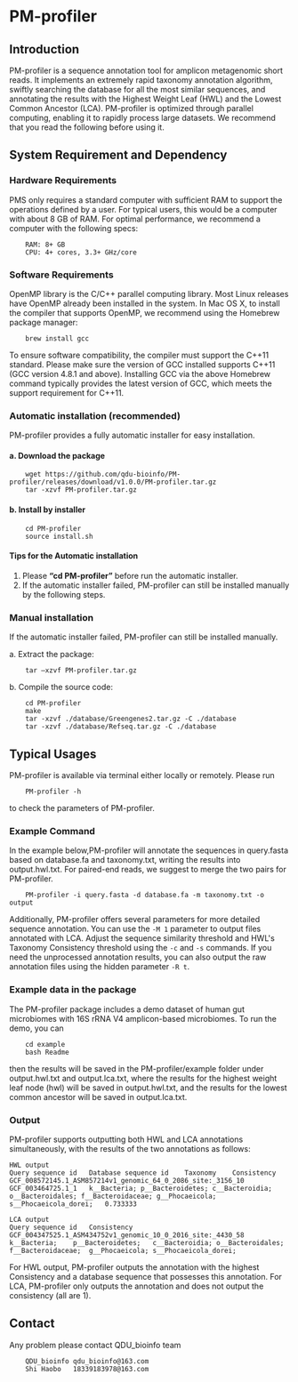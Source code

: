 # PM-profiler

## Introduction
PM-profiler is a sequence annotation tool for amplicon metagenomic short reads. It implements an extremely rapid taxonomy annotation algorithm, swiftly searching the database for all the most similar sequences, and annotating the results with the Highest Weight Leaf (HWL) and the Lowest Common Ancestor (LCA). PM-profiler is optimized through parallel computing, enabling it to rapidly process large datasets. 
We recommend that you read the following before using it.
## System Requirement and Dependency
### Hardware Requirements
PMS only requires a standard computer with sufficient RAM to support the operations defined by a user. For typical users, this would be a computer with about 8 GB of RAM. For optimal performance, we recommend a computer with the following specs:
```	
	RAM: 8+ GB
	CPU: 4+ cores, 3.3+ GHz/core
```    
### Software Requirements

OpenMP library is the C/C++ parallel computing library. Most Linux releases have OpenMP already been installed in the system. In Mac OS X, to install the compiler that supports OpenMP, we recommend using the Homebrew package manager:
```
	brew install gcc
```
To ensure software compatibility, the compiler must support the C++11 standard. Please make sure the version of GCC installed supports C++11 (GCC version 4.8.1 and above). Installing GCC via the above Homebrew command typically provides the latest version of GCC, which meets the support requirement for C++11.
### Automatic installation (recommended)

PM-profiler provides a fully automatic installer for easy installation.

#### **a. Download the package**
```
	wget https://github.com/qdu-bioinfo/PM-profiler/releases/download/v1.0.0/PM-profiler.tar.gz
	tar -xzvf PM-profiler.tar.gz
```
#### **b. Install by installer**
```
	cd PM-profiler
	source install.sh
```
#### Tips for the Automatic installation

1. Please **“cd PM-profiler”** before run the automatic installer.
2. If the automatic installer failed, PM-profiler can still be installed manually by the following steps.

### Manual installation

If the automatic installer failed, PM-profiler can still be installed manually.

a. Extract the package:
```
	tar –xzvf PM-profiler.tar.gz
```
b. Compile the source code:
```
	cd PM-profiler
	make
	tar -xzvf ./database/Greengenes2.tar.gz -C ./database
	tar -xzvf ./database/Refseq.tar.gz -C ./database
```
## Typical Usages
PM-profiler is available via terminal either locally or remotely. Please run
```
	PM-profiler -h
```
to check the parameters of PM-profiler.
### Example Command
In the example below,PM-profiler will annotate the sequences in query.fasta based on database.fa and taxonomy.txt, writing the results into output.hwl.txt. For paired-end reads, we suggest to merge the two pairs for PM-profiler.
```
	PM-profiler -i query.fasta -d database.fa -m taxonomy.txt -o output
```
 Additionally, PM-profiler offers several parameters for more detailed sequence annotation. You can use the ```-M 1``` parameter to output files annotated with LCA. Adjust the sequence similarity threshold and HWL's Taxonomy Consistency threshold using the ```-c``` and ```-s``` commands. If you need the unprocessed annotation results, you can also output the raw annotation files using the hidden parameter ```-R t```.
### Example data in the package
The PM-profiler package includes a demo dataset of human gut microbiomes with 16S rRNA V4 amplicon-based microbiomes. To run the demo, you can
```
	cd example
	bash Readme
```
then the results will be saved in the PM-profiler/example folder under output.hwl.txt and output.lca.txt, where the results for the highest weight leaf node (hwl) will be saved in output.hwl.txt, and the results for the lowest common ancestor will be saved in output.lca.txt.
### Output
PM-profiler supports outputting both HWL and LCA annotations simultaneously, with the results of the two annotations as follows:
```
HWL output
Query sequence id	Database sequence id 	Taxonomy	Consistency
GCF_008572145.1_ASM857214v1_genomic_64_0_2086_site:_3156_10	GCF_003464725.1_1	k__Bacteria; p__Bacteroidetes; c__Bacteroidia; o__Bacteroidales; f__Bacteroidaceae; g__Phocaeicola; s__Phocaeicola_dorei;	0.733333
```
```
LCA output
Query sequence id	Consistency
GCF_004347525.1_ASM434752v1_genomic_10_0_2016_site:_4430_58	k__Bacteria;	p__Bacteroidetes;	c__Bacteroidia;	o__Bacteroidales;	f__Bacteroidaceae;	g__Phocaeicola;	s__Phocaeicola_dorei;
```
For HWL output, PM-profiler outputs the annotation with the highest Consistency and a database sequence that possesses this annotation.
For LCA, PM-profiler only outputs the annotation and does not output the consistency (all are 1).
## Contact

Any problem please contact QDU_bioinfo team
```
	QDU_bioinfo	qdu_bioinfo@163.com
	Shi Haobo	18339183978@163.com
```
